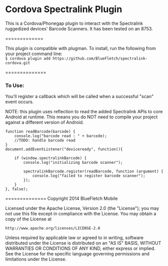 Cordova Spectralink Plugin
===================

This is a Cordova/Phonegap plugin to interact with the Spectralink ruggedized devices' Barcode Scanners.  It has been tested on an 8753.

=============

This plugin is compatible with plugman.  To install, run the following from your project command line: <br/>
```$ cordova plugin add https://github.com/BlueFletch/spectralink-cordova.git```


==============

<h3>To Use:</h3>
You'll register a callback which will be called when a successful "scan" event occurs. 

NOTE: this plugin uses reflection to read the added Spectralink APIs to core Android at runtime.  This means you do NOT need to compile your project against a different version of Android.

```
function readBarcode(barcode) {
	console.log("barcode read : " + barcode);
	//TODO: handle barcode read
}
document.addEventListener("deviceready", function(){ 

	if (window.spectralinkBarcode) {
		console.log("initializing barcode scanner");

		spectralinkBarcode.register(readBarcode, function (argument) {
			console.log("failed to register barcode scanner");
		});
	}
}, false);
```

==============
Copyright 2014 BlueFletch Mobile

Licensed under the Apache License, Version 2.0 (the "License");
you may not use this file except in compliance with the License.
You may obtain a copy of the License at

    http://www.apache.org/licenses/LICENSE-2.0

Unless required by applicable law or agreed to in writing, software
distributed under the License is distributed on an "AS IS" BASIS,
WITHOUT WARRANTIES OR CONDITIONS OF ANY KIND, either express or implied.
See the License for the specific language governing permissions and
limitations under the License.
